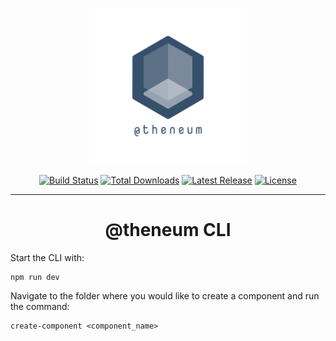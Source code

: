 <p align="center">
<img src="../logo_transparent.png" alt="atheneum logo" style="width:250px;"/></p>

<p align="center">
<a href="https://github.com/tailwindlabs/tailwindcss/actions"><img src="https://img.shields.io/github/workflow/status/emilohlund-git/atheneum/Release%20&%20Publish" alt="Build Status"></a>
<a href="https://www.npmjs.com/package/@atheneum/atheneum"><img src="https://img.shields.io/npm/dt/@atheneum/atheneum.svg" alt="Total Downloads"></a>
<a href="https://github.com/emilohlund-git/atheneum/releases"><img src="https://img.shields.io/npm/v/@atheneum/atheneum.svg" alt="Latest Release"></a>
<a href="https://github.com/emilohlund-git/atheneum/blob/master/LICENSE"><img src="https://img.shields.io/npm/l/@atheneum/atheneum.svg" alt="License"></a>
</p>

---

<h1 align="center">@theneum CLI</h1>
<p>Start the CLI with:</p>

```
npm run dev
```	
<p>Navigate to the folder where you would like to create a component and run the command:</p>

```
create-component <component_name>
```	

